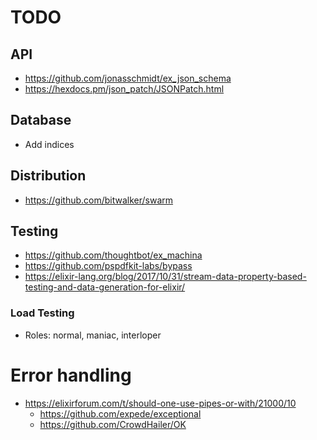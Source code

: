 # TODO

## API

* https://github.com/jonasschmidt/ex_json_schema
* https://hexdocs.pm/json_patch/JSONPatch.html

## Database

* Add indices

## Distribution

* https://github.com/bitwalker/swarm

## Testing

* https://github.com/thoughtbot/ex_machina
* https://github.com/pspdfkit-labs/bypass
* https://elixir-lang.org/blog/2017/10/31/stream-data-property-based-testing-and-data-generation-for-elixir/

### Load Testing

* Roles: normal, maniac, interloper

# Error handling

* https://elixirforum.com/t/should-one-use-pipes-or-with/21000/10
  * https://github.com/expede/exceptional
  * https://github.com/CrowdHailer/OK
